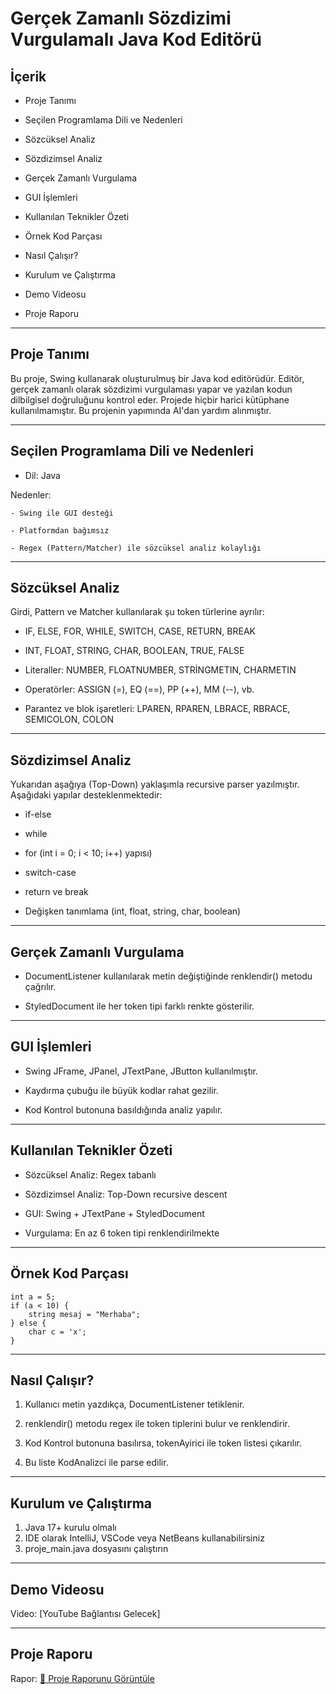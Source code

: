 # Gerçek Zamanlı Sözdizimi Vurgulamalı Java Kod Editörü

## İçerik

- Proje Tanımı

- Seçilen Programlama Dili ve Nedenleri

- Sözcüksel Analiz

- Sözdizimsel Analiz

- Gerçek Zamanlı Vurgulama

- GUI İşlemleri

- Kullanılan Teknikler Özeti

- Örnek Kod Parçası

- Nasıl Çalışır?

- Kurulum ve Çalıştırma

- Demo Videosu

- Proje Raporu

---

## Proje Tanımı

Bu proje, Swing kullanarak oluşturulmuş bir Java kod editörüdür. Editör, gerçek zamanlı olarak sözdizimi vurgulaması yapar ve yazılan kodun dilbilgisel doğruluğunu kontrol eder. Projede hiçbir harici kütüphane kullanılmamıştır. Bu projenin yapımında AI'dan yardım alınmıştır.

---

## Seçilen Programlama Dili ve Nedenleri

- Dil: Java

Nedenler:

    - Swing ile GUI desteği

    - Platformdan bağımsız

    - Regex (Pattern/Matcher) ile sözcüksel analiz kolaylığı

---

## Sözcüksel Analiz

Girdi, Pattern ve Matcher kullanılarak şu token türlerine ayrılır:

- IF, ELSE, FOR, WHILE, SWITCH, CASE, RETURN, BREAK

- INT, FLOAT, STRING, CHAR, BOOLEAN, TRUE, FALSE

- Literaller: NUMBER, FLOATNUMBER, STRİNGMETIN, CHARMETIN

- Operatörler: ASSIGN (=), EQ (==), PP (++), MM (--), vb.

- Parantez ve blok işaretleri: LPAREN, RPAREN, LBRACE, RBRACE, SEMICOLON, COLON

---

## Sözdizimsel Analiz

Yukarıdan aşağıya (Top-Down) yaklaşımla recursive parser yazılmıştır.
Aşağıdaki yapılar desteklenmektedir:

- if-else

- while

- for (int i = 0; i < 10; i++) yapısı)

- switch-case

- return ve break

- Değişken tanımlama (int, float, string, char, boolean)

---

## Gerçek Zamanlı Vurgulama

- DocumentListener kullanılarak metin değiştiğinde renklendir() metodu çağrılır.

- StyledDocument ile her token tipi farklı renkte gösterilir.

---

## GUI İşlemleri

- Swing JFrame, JPanel, JTextPane, JButton kullanılmıştır.

- Kaydırma çubuğu ile büyük kodlar rahat gezilir.

- Kod Kontrol butonuna basıldığında analiz yapılır.

---

## Kullanılan Teknikler Özeti

- Sözcüksel Analiz: Regex tabanlı

- Sözdizimsel Analiz: Top-Down recursive descent

- GUI: Swing + JTextPane + StyledDocument

- Vurgulama: En az 6 token tipi renklendirilmekte

---

## Örnek Kod Parçası

    int a = 5;
    if (a < 10) {
        string mesaj = "Merhaba";
    } else {
        char c = 'x';
    }

---

## Nasıl Çalışır?

1. Kullanıcı metin yazdıkça, DocumentListener tetiklenir.

2. renklendir() metodu regex ile token tiplerini bulur ve renklendirir.

3. Kod Kontrol butonuna basılırsa, tokenAyirici ile token listesi çıkarılır.

4. Bu liste KodAnalizci ile parse edilir.

---

## Kurulum ve Çalıştırma

1. Java 17+ kurulu olmalı
2. IDE olarak IntelliJ, VSCode veya NetBeans kullanabilirsiniz
3. proje_main.java dosyasını çalıştırın

---

## Demo Videosu

Video: [YouTube Bağlantısı Gelecek]

---

## Proje Raporu

Rapor: [📄 Proje Raporunu Görüntüle](docs/ProjeRaporu.docx)



